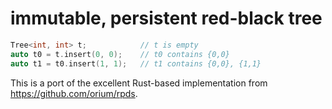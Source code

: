 # immutable, persistent red-black tree

```c++
Tree<int, int> t;            // t is empty
auto t0 = t.insert(0, 0);    // t0 contains {0,0}
auto t1 = t0.insert(1, 1);   // t1 contains {0,0}, {1,1}
```

This is a port of the excellent Rust-based implementation
from https://github.com/orium/rpds.
